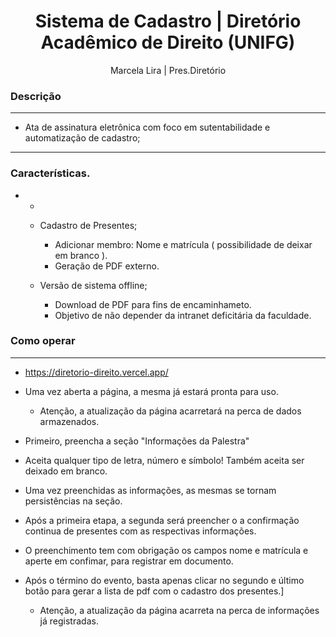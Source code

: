 

<h1 align="center"> Sistema de Cadastro | Diretório Acadêmico de Direito (UNIFG) </h1>
<p align="center"> Marcela Lira | Pres.Diretório </p>

### Descrição

<hr>

 - Ata de assinatura eletrônica com foco em sutentabilidade e automatização de cadastro;

<hr>

### Características.

 - -

     * Cadastro de Presentes;
       
       - Adicionar membro: Nome e matrícula ( possibilidade de deixar em branco ).
       - Geração de PDF externo.
         
     * Versão de sistema offline;
       
       - Download de PDF para fins de encaminhameto. 
       - Objetivo de não depender da intranet deficitária da faculdade.
         
### Como operar 

<hr>

- https://diretorio-direito.vercel.app/
  
- Uma vez aberta a página, a mesma já estará pronta para uso.
  
  * Atenção, a atualização da página acarretará na perca de dados armazenados.
    
- Primeiro, preencha a seção "Informações da Palestra"
  
- Aceita qualquer tipo de letra, número e símbolo! Também aceita ser deixado em branco.

- Uma vez preenchidas as informações, as mesmas se tornam persistências na seção.

- Após a primeira etapa, a segunda será preencher o a confirmação continua de presentes com as respectivas informações.

- O preenchimento tem com obrigação os campos nome e matrícula e aperte em confimar, para registrar em documento.

- Após o término do evento, basta apenas clicar no segundo e último botão para gerar a lista de pdf com o cadastro dos presentes.]
  
  * Atenção, a atualização da página acarreta na perca de informações já registradas.


    


